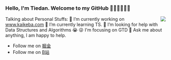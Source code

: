 ### Hello, I'm Tiedan. Welcome to my GitHub 👋👋👋👋👋👋


<img align="right" src="https://github-readme-stats.vercel.app/api?username=zhangyuang&show_icons=true&theme=cobalt&hide_title=true" />

Talking about Personal Stuffs:
👨 I’m currently working on www.kaikeba.com
🌱 I’m currently learning TS.
🤔  I’m looking for help with Data Structures and Algorithms 😭
😜 I'm focusing on GTD
💬 Ask me about anything, I am happy to help.

- Follow me on [掘金](https://juejin.cn/user/1169536102447262/posts)
- Follow me on [B站](https://search.bilibili.com/video?keyword=%E5%89%8D%E7%AB%AF%E9%93%81%E8%9B%8B%E5%84%BF)

